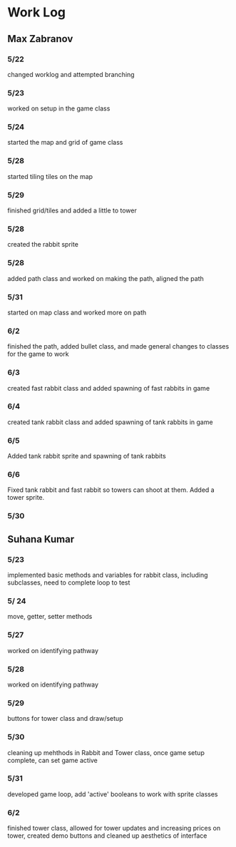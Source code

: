 # Work Log

## Max Zabranov

### 5/22

changed worklog and attempted branching

### 5/23

worked on setup in the game class

### 5/24

started the map and grid of game class

### 5/28

started tiling tiles on the map

### 5/29

finished grid/tiles and added a little to tower

### 5/28 

created the rabbit sprite

### 5/28

added path class and worked on making the path, aligned the path

### 5/31

started on map class and worked more on path

### 6/2

finished the path, added bullet class, and made general changes to classes for the game to work

### 6/3

created fast rabbit class and added spawning of fast rabbits in game

### 6/4

created tank rabbit class and added spawning of tank rabbits in game

### 6/5

Added tank rabbit sprite and spawning of tank rabbits

### 6/6

Fixed tank rabbit and fast rabbit so towers can shoot at them. Added a tower sprite.
### 5/30

## Suhana Kumar

### 5/23
implemented basic methods and variables for rabbit class, including subclasses, need to complete loop to test

### 5/ 24
move, getter, setter methods

### 5/27
worked on identifying pathway

### 5/28
worked on identifying pathway

### 5/29
buttons for tower class and draw/setup

### 5/30
cleaning up mehthods in Rabbit and Tower class, once game setup complete, can set game active

### 5/31
developed game loop, add 'active' booleans to work with sprite classes

### 6/2
finished tower class, allowed for tower updates and increasing prices on tower, created demo buttons and cleaned up aesthetics of interface